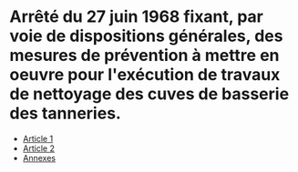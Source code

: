 # Arrêté du 27 juin 1968 fixant, par voie de dispositions générales, des mesures de prévention à mettre en oeuvre pour l'exécution de travaux de nettoyage des cuves de basserie des tanneries.

- [Article 1](article-1.md)
- [Article 2](article-2.md)
- [Annexes](annexes)
